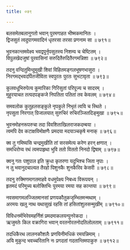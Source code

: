```yaml
---
title: ०७९

---
```

<div class="audioEmbed"  caption="सीतालक्ष्मी-वाचनम्" src="https://sanskritdocuments.org/sites/completenarayaneeyam/SoundFiles/079/079_01.mp3"></div>


बलसमेतबलानुगतो भवान् पुरमगाहत भीष्मकमानितः ।  
द्विजसुतं त्वदुपागमवादिनं धृतरसा तरसा प्रणनाम सा ॥ ७९१॥

<div class="audioEmbed"  caption="सीतालक्ष्मी-वाचनम्" src="https://sanskritdocuments.org/sites/completenarayaneeyam/SoundFiles/079/079_02.mp3"></div>


भुवनकान्तमवेक्ष्य भवद्वपुर्नृपसुतस्य निशम्य च चेष्टितम् ।  
विपुलखेदजुषां पुरवासिनां सरुदितैरुदितैरगमन्निशा ॥ ७९२॥

<div class="audioEmbed"  caption="सीतालक्ष्मी-वाचनम्" src="https://sanskritdocuments.org/sites/completenarayaneeyam/SoundFiles/079/079_03.mp3"></div>


तदनु वन्दितुमिन्दुमुखी शिवां विहितमङ्गलभूषणभासुरा ।  
निरगमद्भवदर्पितजीविता स्वपुरतः पुरतः सुभटावृता ॥ ७९३॥

<div class="audioEmbed"  caption="सीतालक्ष्मी-वाचनम्" src="https://sanskritdocuments.org/sites/completenarayaneeyam/SoundFiles/079/079_04.mp3"></div>


कुलवधूभिरुपेत्य कुमारिका गिरिसुतां परिपूज्य च सादरम् ।  
मुहुरयाचत तत्पदपङ्कजे निपतिता पतितां तव केवलम् ॥ ७९४॥

<div class="audioEmbed"  caption="सीतालक्ष्मी-वाचनम्" src="https://sanskritdocuments.org/sites/completenarayaneeyam/SoundFiles/079/079_05.mp3"></div>


समवलोक कुतुहलसङ्कुले नृपकुले निभृतं त्वयि च स्थिते ।  
नृपसुता निरगात् ग्रिजालयात् सुरुचिरं रुचिरञ्जितदिङ्मुखा ॥ ७९५॥

<div class="audioEmbed"  caption="सीतालक्ष्मी-वाचनम्" src="https://sanskritdocuments.org/sites/completenarayaneeyam/SoundFiles/079/079_06.mp3"></div>


भुवनमोहनरूपरुचा तदा विवशिताखिलराजकदम्बया ।  
त्वमपि देव कटाक्षविमोक्षणैः प्रमदया मदयाञ्चकृषे मनाक् ॥ ७९६॥

<div class="audioEmbed"  caption="सीतालक्ष्मी-वाचनम्" src="https://sanskritdocuments.org/sites/completenarayaneeyam/SoundFiles/079/079_07.mp3"></div>


क्व तु गमिष्यसि चन्द्रमुखीति तां सरसमेत्य करेण हरन् क्षणात् ।  
समधिरोप्य रथं त्वमपाहृथा भुवि ततो विततो निनदो द्विषाम् ॥ ७९७॥

<div class="audioEmbed"  caption="सीतालक्ष्मी-वाचनम्" src="https://sanskritdocuments.org/sites/completenarayaneeyam/SoundFiles/079/079_08.mp3"></div>


क्वनु गतः पशुपाल इति क्रुधा कृतरणा यदुभिश्च जिता नृपाः ।  
न तु भवानुदचाल्यत तैरहो पिशुनकैः शुनकैरिव केसरी ॥ ७९८॥

<div class="audioEmbed"  caption="सीतालक्ष्मी-वाचनम्" src="https://sanskritdocuments.org/sites/completenarayaneeyam/SoundFiles/079/079_09.mp3"></div>


तदनु रुक्मिणमागतमाहवे वधमुपेक्ष्य निबध्य विरूपयन् ।  
हृतमदं परिमुच्य बलोक्तिभिः पुरमया रमया सह कान्तया ॥ ७९९॥

<div class="audioEmbed"  caption="सीतालक्ष्मी-वाचनम्" src="https://sanskritdocuments.org/sites/completenarayaneeyam/SoundFiles/079/079_10.mp3"></div>


नवसमागमलज्जितमानसां प्रणयकौतुकजृम्भितमन्मथाम् ।  
अरमयः खलु नाथ यथासुखं रहसि तां हसितांशुलसन्मुखीम् ॥ ७९१०॥

<div class="audioEmbed"  caption="सीतालक्ष्मी-वाचनम्" src="https://sanskritdocuments.org/sites/completenarayaneeyam/SoundFiles/079/079_11.mp3"></div>


विविधनर्मभिरेवमहर्निशं प्रमदमाकलयन्पुनरेकदा ।  
ऋजुमतेः किल वक्रागिरा भवान् वरतनोरतनोदतिलोलताम् ॥ ७९११॥

<div class="audioEmbed"  caption="सीतालक्ष्मी-वाचनम्" src="https://sanskritdocuments.org/sites/completenarayaneeyam/SoundFiles/079/079_12.mp3"></div>


तदधिकैरथ लालनकौशलैः प्रणयिनीमधिकं रमयन्निमाम् ।  
अयि मुकुन्द भवच्चरितानि नः प्रगदतां गदतान्तिमपाकुरु ॥ ७९१२॥